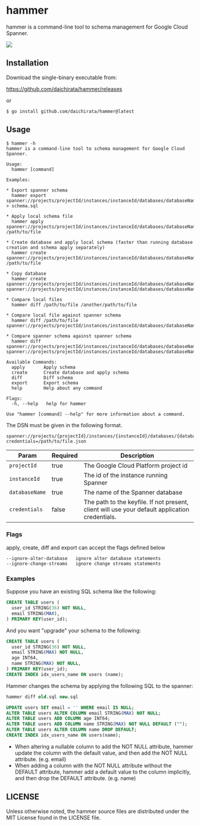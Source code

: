 # hammer

hammer is a command-line tool to schema management for Google Cloud Spanner.

![](https://github.com/daichirata/hammer/workflows/Test/badge.svg)

## Installation

Download the single-binary executable from:

https://github.com/daichirata/hammer/releases

or

``` shell
$ go install github.com/daichirata/hammer@latest
```

## Usage

```
$ hammer -h
hammer is a command-line tool to schema management for Google Cloud Spanner.

Usage:
  hammer [command]

Examples:

* Export spanner schema
  hammer export spanner://projects/projectId/instances/instanceId/databases/databaseName > schema.sql

* Apply local schema file
  hammer apply spanner://projects/projectId/instances/instanceId/databases/databaseName /path/to/file

* Create database and apply local schema (faster than running database creation and schema apply separately)
  hammer create spanner://projects/projectId/instances/instanceId/databases/databaseName /path/to/file

* Copy database
  hammer create spanner://projects/projectId/instances/instanceId/databases/databaseName1 spanner://projects/projectId/instances/instanceId/databases/databaseName2

* Compare local files
  hammer diff /path/to/file /another/path/to/file

* Compare local file against spanner schema
  hammer diff /path/to/file spanner://projects/projectId/instances/instanceId/databases/databaseName

* Compare spanner schema against spanner schema
  hammer diff spanner://projects/projectId/instances/instanceId/databases/databaseName1 spanner://projects/projectId/instances/instanceId/databases/databaseName2

Available Commands:
  apply       Apply schema
  create      Create database and apply schema
  diff        Diff schema
  export      Export schema
  help        Help about any command

Flags:
  -h, --help   help for hammer

Use "hammer [command] --help" for more information about a command.
```

The DSN must be given in the following format.

```
spanner://projects/{projectId}/instances/{instanceId}/databases/{databaseName}?credentials=/path/to/file.json
```

| Param          | Required |  Description                                                                                   |
| -------------- | -------- | ---------------------------------------------------------------------------------------------- |
| `projectId`    | true     | The Google Cloud Platform project id                                                           |
| `instanceId`   | true     | The id of the instance running Spanner                                                         |
| `databaseName` | true     | The name of the Spanner database                                                               |
| `credentials`  | false    | The path to the keyfile. If not present, client will use your default application credentials. |

### Flags

apply, create, diff and export can accept the flags defined below

```
--ignore-alter-database   ignore alter database statements
--ignore-change-streams   ignore change streams statements
```

### Examples

Suppose you have an existing SQL schema like the following:

``` sql
CREATE TABLE users (
  user_id STRING(36) NOT NULL,
  email STRING(MAX),
) PRIMARY KEY(user_id);
```

And you want "upgrade" your schema to the following:

``` sql
CREATE TABLE users (
  user_id STRING(36) NOT NULL,
  email STRING(MAX) NOT NULL,
  age INT64,
  name STRING(MAX) NOT NULL,
) PRIMARY KEY(user_id);
CREATE INDEX idx_users_name ON users (name);
```

Hammer changes the schema by applying the following SQL to the spanner:

``` sql
hammer diff old.sql new.sql

UPDATE users SET email = '' WHERE email IS NULL;
ALTER TABLE users ALTER COLUMN email STRING(MAX) NOT NULL;
ALTER TABLE users ADD COLUMN age INT64;
ALTER TABLE users ADD COLUMN name STRING(MAX) NOT NULL DEFAULT ("");
ALTER TABLE users ALTER COLUMN name DROP DEFAULT;
CREATE INDEX idx_users_name ON users(name);
```

- When altering a nullable column to add the NOT NULL attribute, hammer update the column with the default value, and then add the NOT NULL attribute. (e.g. email)
- When adding a column with the NOT NULL attribute without the DEFAULT attribute, hammer add a default value to the column implicitly, and then drop the DEFAULT attribute. (e.g. name)

## LICENSE

Unless otherwise noted, the hammer source files are distributed under the MIT License found in the LICENSE file.
